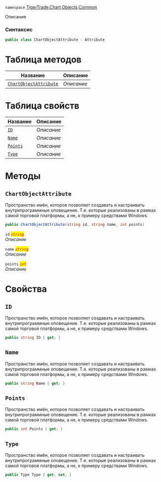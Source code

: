
`namespace` [TigerTrade.Chart](../../../TigerTrade.Chart.md).[Objects](../../../TigerTrade.Chart/Objects.md).[Common](../../../TigerTrade.Chart/Objects/Common.md)


Описание

### Синтаксис
```csharp
public class ChartObjectAttribute : Attribute
```


# Таблица методов
| Название | Описание |
| --- | --- |
| [`ChartObjectAttribute`](./ChartObjectAttribute.cs/Методы/ChartObjectAttribute.md) | *Описание* |

# Таблица свойств
| Название | Описание |
| --- | --- |
| [`ID`](./ChartObjectAttribute.cs/Свойства/ID.md) | *Описание* |
| [`Name`](./ChartObjectAttribute.cs/Свойства/Name.md) | *Описание* |
| [`Points`](./ChartObjectAttribute.cs/Свойства/Points.md) | *Описание* |
| [`Type`](./ChartObjectAttribute.cs/Свойства/Type.md) | *Описание* |





# Методы

## `ChartObjectAttribute`
Пространство имён, которое позволяет создавать и настраивать внутрипрограммные оповещение. Т.е. которые реализованы в рамках самой торговой платформы, а не, к примеру средствами Windows.

```csharp
public ChartObjectAttribute(string id, string name, int points)
```

`id` <mark style="color:red;">*`string`*</mark>  
 *Описание*  

`name` <mark style="color:red;">*`string`*</mark>  
 *Описание*  

`points` <mark style="color:red;">*`int`*</mark>  
 *Описание*  


# Свойства

## `ID`
Пространство имён, которое позволяет создавать и настраивать внутрипрограммные оповещение. Т.е. которые реализованы в рамках самой торговой платформы, а не, к примеру средствами Windows.

```csharp
public string ID { get; }
```

## `Name`
Пространство имён, которое позволяет создавать и настраивать внутрипрограммные оповещение. Т.е. которые реализованы в рамках самой торговой платформы, а не, к примеру средствами Windows.

```csharp
public string Name { get; }
```

## `Points`
Пространство имён, которое позволяет создавать и настраивать внутрипрограммные оповещение. Т.е. которые реализованы в рамках самой торговой платформы, а не, к примеру средствами Windows.

```csharp
public int Points { get; }
```

## `Type`
Пространство имён, которое позволяет создавать и настраивать внутрипрограммные оповещение. Т.е. которые реализованы в рамках самой торговой платформы, а не, к примеру средствами Windows.

```csharp
public Type Type { get; set; }
```

